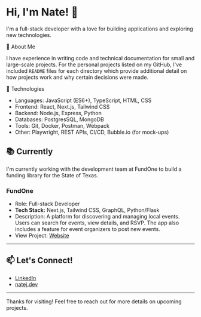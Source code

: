 <h1>Hi, I'm Nate! 👋</h1>

I'm a full-stack developer with a love for building applications and exploring new technologies. 

🚀 About Me

I have experience in writing code and technical documentation for small and large-scale projects. For the personal projects listed on my GitHub, I've included `README` files for each directory which provide additional detail on how projects work and why certain decisions were made. 

🌟  Technologies 

- Languages: JavaScript (ES6+), TypeScript, HTML, CSS
- Frontend: React, Next.js, Tailwind CSS
- Backend: Node.js, Express, Python
- Databases: PostgresSQL, MongoDB
- Tools: Git, Docker, Postman, Webpack
- Other: Playwright, REST APIs, CI/CD, Bubble.io (for mock-ups)


<h2>📚 Currently</h2>

I'm currently working with the development team at FundOne to build a funding library for the State of Texas.

<h3>FundOne</h3>

- Role: Full-stack Developer
- <b>Tech Stack:</b> Next.js, Tailwind CSS, GraphQL, Python/Flask
- Description: A platform for discovering and managing local events. Users can search for events, view details, and RSVP. The app also includes a feature for event organizers to post new events.
- View Project: [Website](https://www.google.com/)


___
<h2>📫 Let's Connect!</h2>

- [LinkedIn](https://www.google.com/)
- [natej.dev](https://www.google.com/) 

---
Thanks for visiting! Feel free to reach out for more details on upcoming projects.
